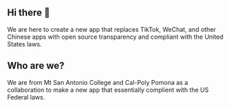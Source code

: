## Hi there 👋
We are here to create a new app that replaces TikTok, WeChat, and other Chinese apps with open source transparency and compliant with the United States laws.

## Who are we?
We are from Mt San Antonio College and Cal-Poly Pomona as a collaboration to make a new app that essentially complient with the US Federal laws.
